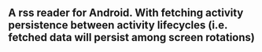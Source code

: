 ## A rss reader for Android. With fetching activity persistence between activity lifecycles (i.e. fetched data will persist among screen rotations)
